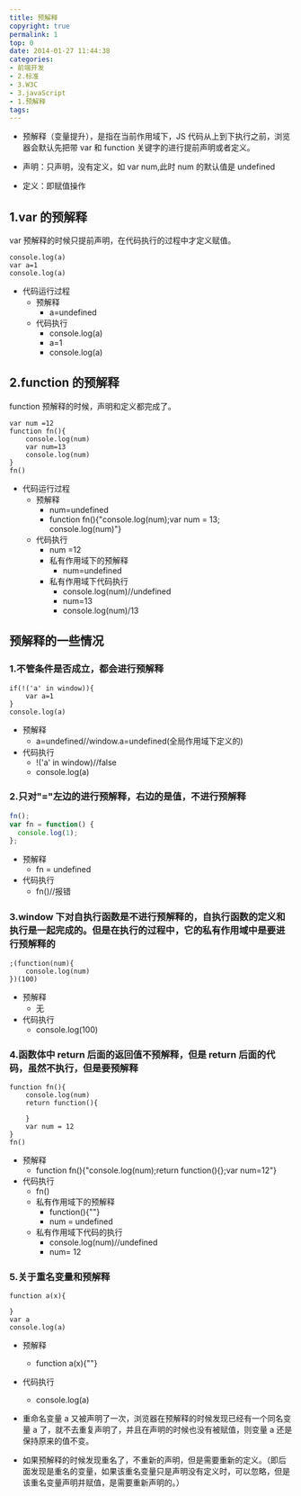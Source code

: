 ```yaml
---
title: 预解释
copyright: true
permalink: 1
top: 0
date: 2014-01-27 11:44:38
categories:
- 前端开发
- 2.标准
- 3.W3C
- 3.javaScript
- 1.预解释
tags:
---
```


- 预解释（变量提升），是指在当前作用域下，JS 代码从上到下执行之前，浏览器会默认先把带 var 和 function 关键字的进行提前声明或者定义。

- 声明：只声明，没有定义，如 var num,此时 num 的默认值是 undefined
- 定义：即赋值操作

## 1.var 的预解释

var 预解释的时候只提前声明，在代码执行的过程中才定义赋值。

```
console.log(a)
var a=1
console.log(a)
```

- 代码运行过程
  - 预解释
    - a=undefined
  - 代码执行
    - console.log(a)
    - a=1
    - console.log(a)

## 2.function 的预解释

function 预解释的时候，声明和定义都完成了。

```
var num =12
function fn(){
    console.log(num)
    var num=13
    console.log(num)
}
fn()
```

- 代码运行过程
  - 预解释
    - num=undefined
    - function fn(){"console.log(num);var num = 13; console.log(num)"}
  - 代码执行
    - num =12
    - 私有作用域下的预解释
      - num=undefined
    - 私有作用域下代码执行
      - console.log(num)//undefined
      - num=13
      - console.log(num)/13

## 预解释的一些情况

### 1.不管条件是否成立，都会进行预解释

```
if(!('a' in window)){
    var a=1
}
console.log(a)
```

- 预解释
  - a=undefined//window.a=undefined(全局作用域下定义的)
- 代码执行
  - !('a' in window)//false
  - console.log(a)

### 2.只对"="左边的进行预解释，右边的是值，不进行预解释

```js
fn();
var fn = function() {
  console.log(1);
};
```

- 预解释
  - fn = undefined
- 代码执行
  - fn()//报错

### 3.window 下对自执行函数是不进行预解释的，自执行函数的定义和执行是一起完成的。但是在执行的过程中，它的私有作用域中是要进行预解释的

```
;(function(num){
    console.log(num)
})(100)
```

- 预解释
  - 无
- 代码执行
  - console.log(100)

### 4.函数体中 return 后面的返回值不预解释，但是 return 后面的代码，虽然不执行，但是要预解释

```
function fn(){
    console.log(num)
    return function(){

    }
    var num = 12
}
fn()
```

- 预解释
  - function fn(){"console.log(num);return function(){};var num=12"}
- 代码执行
  - fn()
  - 私有作用域下的预解释
    - function(){""}
    - num = undefined
  - 私有作用域下代码的执行
    - console.log(num)//undefined
    - num= 12

### 5.关于重名变量和预解释

```
function a(x){

}
var a
console.log(a)
```

- 预解释
  - function a(x){""}
- 代码执行

  - console.log(a)

- 重命名变量 a 又被声明了一次，浏览器在预解释的时候发现已经有一个同名变量 a 了，就不去重复声明了，并且在声明的时候也没有被赋值，则变量 a 还是保持原来的值不变。
- 如果预解释的时候发现重名了，不重新的声明，但是需要重新的定义。（即后面发现是重名的变量，如果该重名变量只是声明没有定义时，可以忽略，但是该重名变量声明并赋值，是需要重新声明的。）

